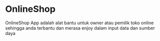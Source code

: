 OnlineShop
==========

OnlineShop App adalah alat bantu untuk owner atau pemilik toko online sehingga anda terbantu dan merasa enjoy dalam input data dan sumber daya

